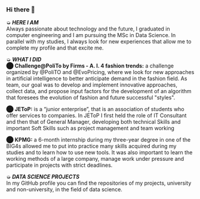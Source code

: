 ### Hi there 👋

➭ <i><b>HERE I AM</b></i>  <br />
Always passionate about technology and the future, I graduated in computer engineering and I am pursuing the MSc in Data Science. In parallel with my studies, I always look for new experiences that allow me to complete my profile and that excite me.<br />


➭ <i><b>WHAT I DID </b></i>  <br />
  <b>⬤ Challenge@PoliTo by Firms - A. I. 4 fashion trends:</b> a challenge organized by @PoliTO and @EvoPricing, where we look for new approaches in artificial intelligence to better anticipate demand in the fashion field. As team, our goal was to develop and implement innovative approaches, collect data, and propose input factors for the development of an algorithm that foresees the evolution of fashion and future successful "styles". <br />

  <b>⬤ JEToP:</b> is a “junior enterprise”, that is an association of students who offer services to companies. In JEToP I first held the role of IT Consultant and then that of General Manager, developing both technical Skills and important Soft Skills such as project management and team working     <br />

  <b>⬤ KPMG:</b> a 6-month internship during my three-year degree in one of the BIG4s allowed me to put into practice many skills acquired during my studies and to learn how to use new tools. It was also important to learn the working methods of a large company, manage work under pressure and participate in projects with strict deadlines. <br />
  
  
➭ <i><b>DATA SCIENCE PROJECTS</b></i>  <br />
In my GitHub profile you can find the repositories of my projects, university and non-university, in the field of data science. <br />
